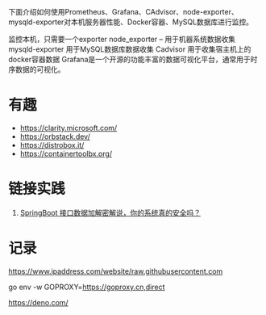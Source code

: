 下面介绍如何使用Prometheus、Grafana、CAdvisor、node-exporter、mysqld-exporter对本机服务器性能、Docker容器、MySQL数据库进行监控。

监控本机，只需要一个exporter
node_exporter – 用于机器系统数据收集
mysqld-exporter 用于MySQL数据库数据收集
Cadvisor 用于收集宿主机上的docker容器数据
Grafana是一个开源的功能丰富的数据可视化平台，通常用于时序数据的可视化。

# 有趣

- https://clarity.microsoft.com/
- https://orbstack.dev/
- https://distrobox.it/
- https://containertoolbx.org/

# 链接实践

1. [SpringBoot 接口数据加解密解说，你的系统真的安全吗？](https://mp.weixin.qq.com/s/OkduNOtgTx7Tb-oY7t0wfg)



# 记录

https://www.ipaddress.com/website/raw.githubusercontent.com

go env -w GOPROXY=https://goproxy.cn,direct

https://deno.com/